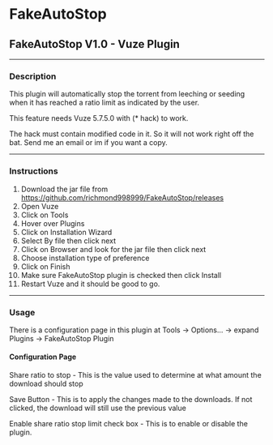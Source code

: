 # FakeAutoStop

## FakeAutoStop V1.0 - Vuze Plugin

***

### Description

This plugin will automatically stop the torrent from leeching or seeding when it has reached a ratio limit as indicated by the user.

This feature needs Vuze 5.7.5.0 with (\* hack) to work.

The hack must contain modified code in it. So it will not work right off the bat. Send me an email or im if you want a copy.

***

### Instructions

1. Download the jar file from https://github.com/richmond998999/FakeAutoStop/releases
2. Open Vuze
3. Click on Tools
4. Hover over Plugins
5. Click on Installation Wizard
6. Select By file then click next
7. Click on Browser and look for the jar file then click next
8. Choose installation type of preference
9. Click on Finish
10. Make sure FakeAutoStop plugin is checked then click Install
11. Restart Vuze and it should be good to go.

***

### Usage

There is a configuration page in this plugin at Tools -> Options... -> expand Plugins -> FakeAutoStop Plugin

#### Configuration Page

Share ratio to stop - This is the value used to determine at what amount the download should stop

Save Button - This is to apply the changes made to the downloads. If not clicked, the download will still use the previous value

Enable share ratio stop limit check box - This is to enable or disable the plugin.
